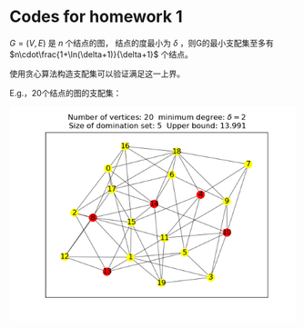 # Codes for homework 1

$G=(V,E)$ 是 $n$ 个结点的图，
结点的度最小为 $\delta$ ，则G的最小支配集至多有 $n\cdot\frac{1+\ln(\delta+1)}{\delta+1}$ 个结点。

使用贪心算法构造支配集可以验证满足这一上界。

E.g.，20个结点的图的支配集：

![20结点](./figs/n=20.png)
